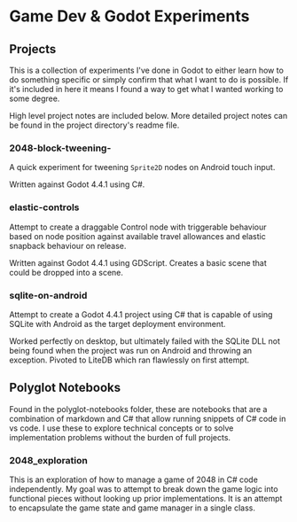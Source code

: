 # Game Dev & Godot Experiments

## Projects

This is a collection of experiments I've done in Godot to either learn how to do something specific or simply confirm that what I want to do is possible. If it's included in here it means I found a way to get what I wanted working to some degree.

High level project notes are included below. More detailed project notes can be found in the project directory's readme file.

### 2048-block-tweening-

A quick experiment for tweening `Sprite2D` nodes on Android touch input.

Written against Godot 4.4.1 using C#.

### elastic-controls

Attempt to create a draggable Control node with triggerable behaviour based on node position against available travel allowances and elastic snapback behaviour on release.

Written against Godot 4.4.1 using GDScript. Creates a basic scene that could be dropped into a scene.

### sqlite-on-android

Attempt to create a Godot 4.4.1 project using C# that is capable of using SQLite with Android as the target deployment environment.

Worked perfectly on desktop, but ultimately failed with the SQLite DLL not being found when the project was run on Android and throwing an exception. Pivoted to LiteDB which ran flawlessly on first attempt.

## Polyglot Notebooks

Found in the polyglot-notebooks folder, these are notebooks that are a combination of markdown and C# that allow running snippets of C# code in vs code. I use these to explore technical concepts or to solve implementation problems without the burden of full projects.

### 2048_exploration

This is an exploration of how to manage a game of 2048 in C# code independently. My goal was to attempt to break down the game logic into functional pieces without looking up prior implementations. It is an attempt to encapsulate the game state and game manager in a single class.